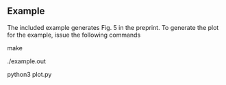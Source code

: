 ## Example

The included example generates Fig. 5 in the preprint. To generate the plot for the example, issue the following commands

make

./example.out

python3 plot.py
